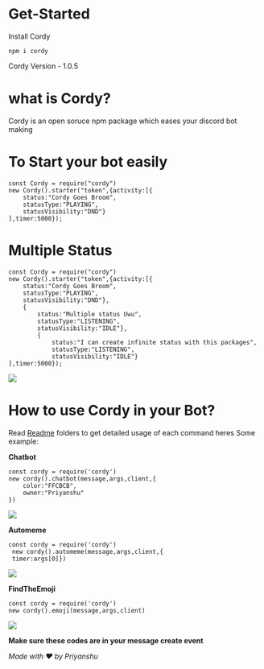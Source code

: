 # Get-Started
Install Cordy
 ```
npm i cordy
```
Cordy Version - 1.0.5
# what is Cordy?
Cordy is an open soruce npm package which eases your discord bot making
# To Start your bot easily 
```
const Cordy = require("cordy")
new Cordy().starter("token",{activity:[{
    status:"Cordy Goes Broom",
    statusType:"PLAYING",
    statusVisibility:"DND"}
],timer:5000});

```
# Multiple Status 
```
const Cordy = require("cordy")
new Cordy().starter("token",{activity:[{
    status:"Cordy Goes Broom",
    statusType:"PLAYING",
    statusVisibility:"DND"},
    {
        status:"Multiple status Uwu",
        statusType:"LISTENING",
        statusVisibility:"IDLE"},
        {
            status:"I can create infinite status with this packages",
            statusType:"LISTENING",
            statusVisibility:"IDLE"}
],timer:5000});

```
<img src = "https://cdn.discordapp.com/attachments/921847291659305020/926109508483297320/unknown.png"></img>

# How to use Cordy in your Bot?
Read [Readme](https://github.com/Priyanshu360-cpu/cordy/tree/master/readme) folders to get detailed usage of each command
heres Some example: 

**Chatbot**
```
const cordy = require('cordy')
new cordy().chatbot(message,args,client,{
    color:"FFCBCB",
    owner:"Priyanshu"
})
```
<img src = "https://media.discordapp.net/attachments/750089917501014036/911955270530379796/unknown.png"></img>

**Automeme**
```
const cordy = require('cordy')
 new cordy().automeme(message,args,client,{
 timer:args[0]})
 ```
<img src = "https://media.discordapp.net/attachments/750089917501014036/911955587993042954/unknown.png"></img>

**FindTheEmoji**
```
const cordy = require('cordy')
new cordy().emoji(message,args,client)
```
<img src = "https://media.discordapp.net/attachments/750089917501014036/911956598669316136/unknown.png"></img>

**Make sure these codes are in your message create event**

*Made with ❤️ by Priyanshu*
